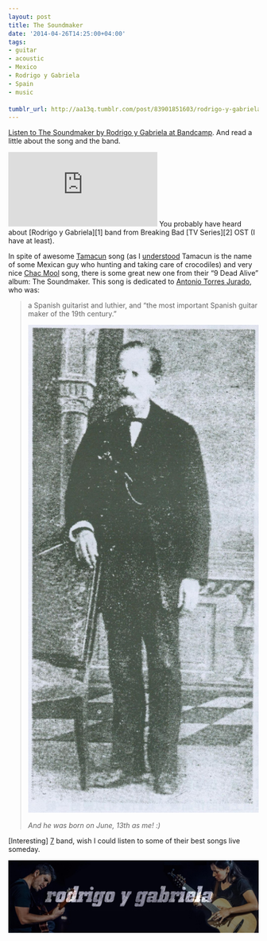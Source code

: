 ```yaml
---
layout: post
title: The Soundmaker
date: '2014-04-26T14:25:00+04:00'
tags:
- guitar
- acoustic
- Mexico
- Rodrigo y Gabriela
- Spain
- music

tumblr_url: http://aa13q.tumblr.com/post/83901851603/rodrigo-y-gabriela-the-soundmaker
---
```


[Listen to The Soundmaker by Rodrigo y Gabriela at Bandcamp][0].
And read a little about the song and the band.

<iframe class="bandcamp_audio_player" src="http://bandcamp.com/EmbeddedPlayer/bgcol=2E3436/linkcol=0687f5/notracklist=true/transparent=true/track=2239394840/" allowtransparency="true" frameborder="0"></iframe>
<!--more-->
You probably have heard about [Rodrigo y Gabriela][1] band from Breaking Bad [TV Series][2] OST (I have at least).

In spite of awesome [Tamacun][3] song (as I [understood][4] Tamacun is the name of some Mexican guy who hunting and taking care of crocodiles) and very nice [Chac Mool][5] song, there is some great new one from their “9 Dead Alive” album: The Soundmaker.
This song is dedicated to [Antonio Torres Jurado][6], who was:

> a Spanish guitarist and luthier, and “the most important Spanish guitar maker of the 19th century.”
>
> ![Antonio Torres Jurado](/img/posts/tumblr_files/tumblr_n4myar3tRN1qg3f9lo1_1280.jpg "Antonio Torres Jurado")
>
> *And he was born on June, 13th as me! :)*

[Interesting] [7] band, wish I could listen to some of their best songs live someday.

![Rodrigo y Gabriela](/img/posts/tumblr_files/tumblr_n4mynvpZ8q1qg3f9lo1_r1_500h.jpg)

[0]: http://rodrigoygabriela.bandcamp.com/track/the-soundmaker
[1]: http://www.rodgab.com/ "Rodrigo y Gabriela official site"
[2]: http://www.themoviedb.org/tv/1396-breaking-bad "Breaking Bad TV series at The Movie Database"
[3]: http://rodrigoygabriela.bandcamp.com/track/tamacun-2 "Tamacun song at bandcamp"
[4]: http://www.youtube.com/watch?v=VXHRjDutdFM "from this youtube video comments"
[5]: http://rodrigoygabriela.bandcamp.com/track/chac-mool "Chac Mool song at bandcamp"
[6]: http://en.wikipedia.org/wiki/Antonio_Torres_Jurado "Antonio Torres Jurado article at Wikipedia"
[7]: http://www.reddit.com/r/Music/comments/249zx5/we_are_rodrigo_sanchez_and_gabriela_quintero_a/ "Rodrigo Sanchez and Gabriela Quintero interview at reddit"